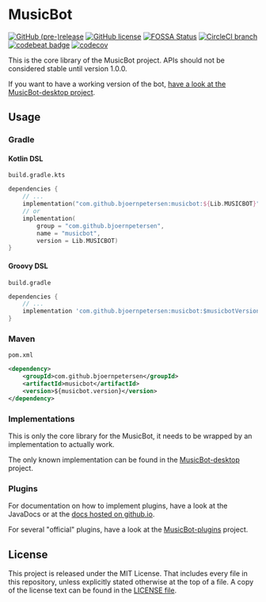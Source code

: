 # MusicBot

[![GitHub (pre-)release](https://img.shields.io/github/release/BjoernPetersen/MusicBot/all.svg)](https://github.com/BjoernPetersen/MusicBot/releases) [![GitHub license](https://img.shields.io/github/license/BjoernPetersen/MusicBot.svg)](https://github.com/BjoernPetersen/MusicBot/blob/master/LICENSE) [![FOSSA Status](https://app.fossa.com/api/projects/custom%2B10281%2Fgit%40github.com%3ABjoernPetersen%2FMusicBot.git.svg?type=shield)](https://app.fossa.com/projects/custom%2B10281%2Fgit%40github.com%3ABjoernPetersen%2FMusicBot.git?ref=badge_shield) [![CircleCI branch](https://img.shields.io/circleci/project/github/BjoernPetersen/MusicBot/master.svg)](https://circleci.com/gh/BjoernPetersen/MusicBot/tree/master) [![codebeat badge](https://codebeat.co/badges/b5ac2bc9-3ea3-4e10-bfc7-c5c935e32a17)](https://codebeat.co/projects/github-com-bjoernpetersen-musicbot-develop) [![codecov](https://codecov.io/gh/BjoernPetersen/MusicBot/branch/develop/graph/badge.svg)](https://codecov.io/gh/BjoernPetersen/MusicBot)

This is the core library of the MusicBot project.
APIs should not be considered stable until version 1.0.0.

If you want to have a working version of the bot, [have a look at the MusicBot-desktop project](https://github.com/BjoernPetersen/MusicBot-desktop/releases).

## Usage

### Gradle

#### Kotlin DSL

`build.gradle.kts`

```kotlin
dependencies {
    // ...
    implementation("com.github.bjoernpetersen:musicbot:${Lib.MUSICBOT}")
    // or
    implementation(
        group = "com.github.bjoernpetersen",
        name = "musicbot",
        version = Lib.MUSICBOT)
}
```

#### Groovy DSL

`build.gradle`

```groovy
dependencies {
    // ...
    implementation 'com.github.bjoernpetersen:musicbot:$musicbotVersion'
}
```

### Maven

`pom.xml`

```xml
<dependency>
    <groupId>com.github.bjoernpetersen</groupId>
    <artifactId>musicbot</artifactId>
    <version>${musicbot.version}</version>
</dependency>
```

### Implementations

This is only the core library for the MusicBot, it needs to be wrapped by an implementation
to actually work.

The only known implementation can be found in the
[MusicBot-desktop](https://github.com/BjoernPetersen/MusicBot-desktop) project.

### Plugins

For documentation on how to implement plugins, have a look at the JavaDocs or
at the [docs hosted on github.io](https://bjoernpetersen.github.io/MusicBot/).

For several "official" plugins, have a look at the [MusicBot-plugins](https://github.com/BjoernPetersen/MusicBot-plugins) project.

## License

This project is released under the MIT License. That includes every file in this repository,
unless explicitly stated otherwise at the top of a file.
A copy of the license text can be found in the [LICENSE file](LICENSE).
